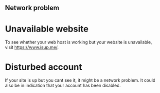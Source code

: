 ## Network problem

# Unavailable website
To see whether your web host is working but your website is unavailable, visit https://www.isup.me/.
<br>
# Disturbed account
If your site is up but you cant see it, it might be a network problem. It could also be in indication that your account has been disabled.

